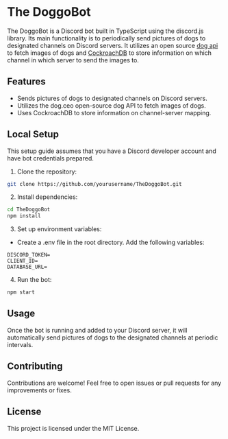 # The DoggoBot

The DoggoBot is a Discord bot built in TypeScript using the discord.js library. Its main functionality is to periodically send pictures of dogs to designated channels on Discord servers. It utilizes an open source [dog api](https://dog.ceo/dog-api/) to fetch images of dogs and [CockroachDB](https://www.cockroachlabs.com/) to store information on which channel in which server to send the images to.

## Features

- Sends pictures of dogs to designated channels on Discord servers.
- Utilizes the dog.ceo open-source dog API to fetch images of dogs.
- Uses CockroachDB to store information on channel-server mapping.

## Local Setup

This setup guide assumes that you have a Discord developer account and have bot credentials prepared.

1. Clone the repository:

```bash
git clone https://github.com/yourusername/TheDoggoBot.git
```

2. Install dependencies:

```bash
cd TheDoggoBot
npm install
```

3. Set up environment variables:

- Create a .env file in the root directory.
  Add the following variables:

```env
DISCORD_TOKEN=
CLIENT_ID=
DATABASE_URL=
```

4. Run the bot:

```bash
npm start
```

## Usage

Once the bot is running and added to your Discord server, it will automatically send pictures of dogs to the designated channels at periodic intervals.

## Contributing

Contributions are welcome! Feel free to open issues or pull requests for any improvements or fixes.

## License

This project is licensed under the MIT License.
